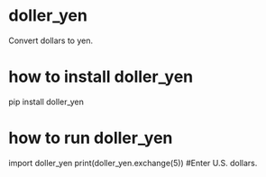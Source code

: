 # doller_yen
Convert dollars to yen.
# how to install doller_yen
pip install doller_yen

# how to run doller_yen
import doller_yen
print(doller_yen.exchange(5)) #Enter U.S. dollars.
